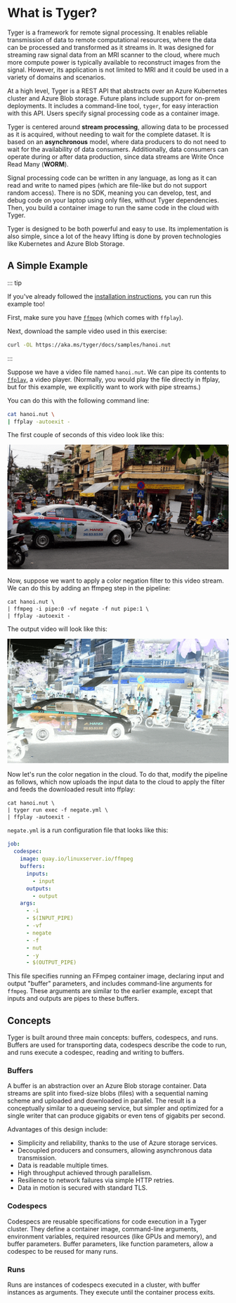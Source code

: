 # What is Tyger?

Tyger is a framework for remote signal processing. It enables reliable
transmission of data to remote computational resources, where the data can be
processed and transformed as it streams in. It was designed for streaming raw
signal data from an MRI scanner to the cloud, where much more compute power is
typically available to reconstruct images from the signal. However, its
application is not limited to MRI and it could be used in a variety of domains
and scenarios.

At a high level, Tyger is a REST API that abstracts over an Azure Kubernetes
cluster and Azure Blob storage. Future plans include support for on-prem
deployments. It includes a command-line tool, `tyger`, for easy interaction with
this API. Users specify signal processing code as a container image.

Tyger is centered around **stream processing**, allowing data to be processed as
it is acquired, without needing to wait for the complete dataset. It is based on
an **asynchronous** model, where data producers to do not need to wait for the
availability of data consumers. Additionally, data consumers can operate during
or after data production, since data streams are Write Once Read Many
(**WORM**).

Signal processing code can be written in any language, as long as it can read
and write to named pipes (which are file-like but do not support random access).
There is no SDK, meaning you can develop, test, and debug code on your laptop
using only files, without Tyger dependencies. Then, you build a container image
to run the same code in the cloud with Tyger.

Tyger is designed to be both powerful and easy to use. Its implementation is
also simple, since a lot of the heavy lifting is done by proven technologies
like Kubernetes and Azure Blob Storage.

## A Simple Example

::: tip

If you've already followed the [installation instructions](installation.md), you
can run this example too!

First, make sure you have [`ffmpeg`](https://ffmpeg.org/download.html) (which
comes with `ffplay`).

Next, download the sample video used in this exercise:

```bash
curl -OL https://aka.ms/tyger/docs/samples/hanoi.nut
```
:::

Suppose we have a video file named `hanoi.nut`. We can pipe its contents to
[`ffplay`](https://ffmpeg.org/ffplay.html), a video player. (Normally, you would
play the file directly in ffplay, but for this example, we explicitly want to
work with pipe streams.)

You can do this with the following command line:

```bash
cat hanoi.nut \
| ffplay -autoexit -
```

The first couple of seconds of this video look like this:

![Original Video](hanoi.gif)

Now, suppose we want to apply a color negation filter to this video stream. We
can do this by adding an ffmpeg step in the pipeline:

```bash:line-numbers{2}
cat hanoi.nut \
| ffmpeg -i pipe:0 -vf negate -f nut pipe:1 \
| ffplay -autoexit -
```

The output video will look like this:

![Converted Video](hanoi_negated.gif)

Now let's run the color negation in the cloud. To do that, modify the pipeline
as follows, which now uploads the input data to the cloud to apply the filter and
feeds the downloaded result into ffplay:

```bash:line-numbers{2}
cat hanoi.nut \
| tyger run exec -f negate.yml \
| ffplay -autoexit -
```

`negate.yml` is a run configuration file that looks like this:

```yaml
job:
  codespec:
    image: quay.io/linuxserver.io/ffmpeg
    buffers:
      inputs:
        - input
      outputs:
        - output
    args:
      - -i
      - $(INPUT_PIPE)
      - -vf
      - negate
      - -f
      - nut
      - -y
      - $(OUTPUT_PIPE)
```

This file specifies running an FFmpeg container image, declaring input and
output "buffer" parameters, and includes command-line arguments for `ffmpeg`.
These arguments are similar to the earlier example, except that inputs and
outputs are pipes to these buffers.

## Concepts

Tyger is built around three main concepts: buffers, codespecs, and runs. Buffers
are used for transporting data, codespecs describe the code to run, and runs
execute a codespec, reading and writing to buffers.

### Buffers

A buffer is an abstraction over an Azure Blob storage container. Data streams
are split into fixed-size blobs (files) with a sequential naming scheme and
uploaded and downloaded in parallel. The result is a conceptually similar to a
queueing service, but simpler and optimized for a single writer that can produce
gigabits or even tens of gigabits per second.

Advantages of this design include:

- Simplicity and reliability, thanks to the use of Azure storage services.
- Decoupled producers and consumers, allowing asynchronous data transmission.
- Data is readable multiple times.
- High throughput achieved through parallelism.
- Resilience to network failures via simple HTTP retries.
- Data in motion is secured with standard TLS.

### Codespecs

Codespecs are reusable specifications for code execution in a Tyger cluster.
They define a container image, command-line arguments, environment variables,
required resources (like GPUs and memory), and buffer parameters. Buffer
parameters, like function parameters, allow a codespec to be reused for many
runs.

### Runs

Runs are instances of codespecs executed in a cluster, with buffer instances as
arguments. They execute until the container process exits.
